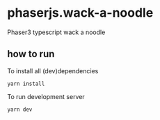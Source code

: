# phaserjs.wack-a-noodle
Phaser3 typescript wack a noodle

## how to run

To install all (dev)dependencies
```
yarn install
```

To run development server
```
yarn dev
```
